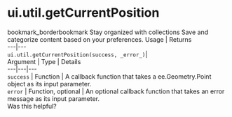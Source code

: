 
#  ui.util.getCurrentPosition
bookmark_borderbookmark Stay organized with collections  Save and categorize content based on your preferences.
Usage | Returns  
---|---  
`ui.util.getCurrentPosition(success, _error_)`|   
Argument | Type | Details  
---|---|---  
`success` | Function | A callback function that takes a ee.Geometry.Point object as its input parameter.  
`error` | Function, optional | An optional callback function that takes an error message as its input parameter.  
Was this helpful?
